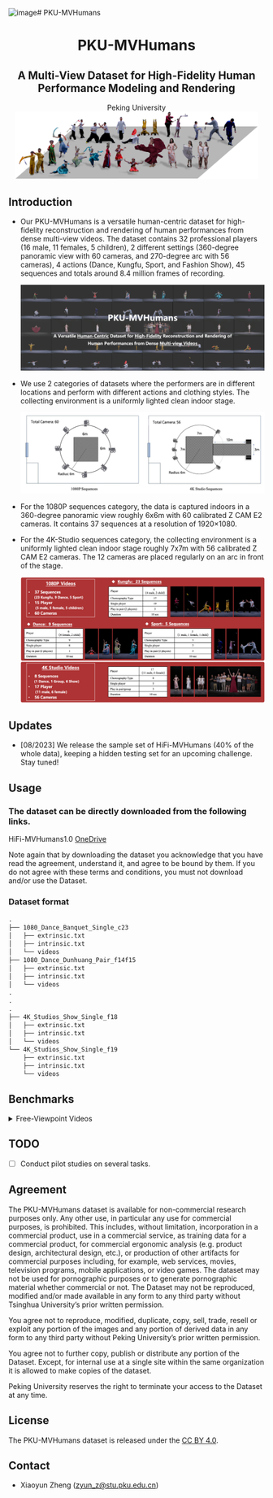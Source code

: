 ![image](https://github.com/zhengxyun/PKU-MVHumans/assets/98016216/4023013f-2ae7-49e4-b694-ad8f32862f67)# PKU-MVHumans

<div align="center">
<h1 align="center">PKU-MVHumans</h1>
<h2> A Multi-View Dataset for High-Fidelity Human Performance Modeling and Rendering </h2>

<div>
    Peking University
</div>

<img src="assets/snapshot.png" center width="95%"/>

</div>


## Introduction
- Our PKU-MVHumans is a versatile human-centric dataset for high-fidelity reconstruction and rendering of human performances from dense multi-view videos. The dataset contains 32 professional players (16 male, 11 females, 5 children), 2 different settings (360-degree panoramic view with 60 cameras, and 270-degree arc with 56 cameras), 4 actions (Dance, Kungfu, Sport, and Fashion Show), 45 sequences and totals around 8.4 million frames of recording.

  ![colored_mesh (1)](assets/PKU-MVHumans.png)
  
- We use 2 categories of datasets where the performers are in different locations and perform with different actions and clothing styles. The collecting environment is a uniformly lighted clean indoor stage.

  ![colored_mesh (1)](assets/camera_position.png)

- For the 1080P sequences category, the data is captured indoors in a 360-degree panoramic view roughly 6x6m with 60 calibrated Z CAM E2 cameras. It contains 37 sequences at a resolution of 1920×1080. 

- For the 4K-Studio sequences category, the collecting environment is a uniformly lighted clean indoor stage roughly 7x7m with 56 calibrated Z CAM E2 cameras. The 12 cameras are placed regularly on an arc in front of the stage.

  ![colored_mesh (1)](assets/overviews.png)

## Updates
- [08/2023] We release the sample set of HiFi-MVHumans (40\% of the whole data), keeping a hidden testing set for an upcoming challenge. Stay tuned!

## Usage
### The dataset can be directly downloaded from the following links.
HiFi-MVHumans1.0 [OneDrive](https://1drv.ms/f/s!Ak-j_ZC_XxTsgm-incfmvDx-nE0K?e=BuwU5g)

Note again that by downloading the dataset you acknowledge that you have read the agreement, understand it, and agree to be bound by them. If you do not agree with these terms and conditions, you must not download and/or use the Dataset.

### Dataset format
```
.
├── 1080_Dance_Banquet_Single_c23
│   ├── extrinsic.txt
│   ├── intrinsic.txt
│   └── videos
├── 1080_Dance_Dunhuang_Pair_f14f15
│   ├── extrinsic.txt
│   ├── intrinsic.txt
│   └── videos
.
.
. 
├── 4K_Studios_Show_Single_f18
│   ├── extrinsic.txt
│   ├── intrinsic.txt
│   └── videos
└── 4K_Studios_Show_Single_f19
    ├── extrinsic.txt
    ├── intrinsic.txt
    └── videos
```

## Benchmarks

<details>
<summary> Free-Viewpoint Videos </summary>
    
https://github.com/zhengxyun/PKU-MVHumans/assets/98016216/ecdfb8f8-abd8-4edf-96fd-8d8c1a7fe8c3

https://github.com/zhengxyun/PKU-MVHumans/assets/98016216/22fcdab6-385a-4843-9a75-a7bc6549056a

https://github.com/zhengxyun/PKU-MVHumans/assets/98016216/94320ed9-5b07-4611-a220-ae867b04efcf

</details>



## TODO
- [ ] Conduct pilot studies on several tasks.

## Agreement
The PKU-MVHumans dataset is available for non-commercial research purposes only. Any other use, in particular any use for commercial purposes, is prohibited. This includes, without limitation, incorporation in a commercial product, use in a commercial service, as training data for a commercial product, for commercial ergonomic analysis (e.g. product design, architectural design, etc.), or production of other artifacts for commercial purposes including, for example, web services, movies, television programs, mobile applications, or video games. The dataset may not be used for pornographic purposes or to generate pornographic material whether commercial or not. The Dataset may not be reproduced, modified and/or made available in any form to any third party without Tsinghua University’s prior written permission.

You agree not to reproduce, modified, duplicate, copy, sell, trade, resell or exploit any portion of the images and any portion of derived data in any form to any third party without Peking University’s prior written permission.

You agree not to further copy, publish or distribute any portion of the Dataset. Except, for internal use at a single site within the same organization it is allowed to make copies of the dataset.

Peking University reserves the right to terminate your access to the Dataset at any time.

## License
The PKU-MVHumans dataset is released under the [CC BY 4.0](https://creativecommons.org/licenses/by/4.0/).

## Contact
- Xiaoyun Zheng (zyun_z@stu.pku.edu.cn)

